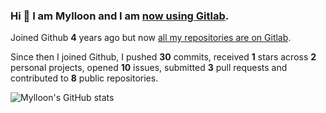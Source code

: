 ### Hi 👋 I am Mylloon and I am [now using Gitlab](https://gitlab.com/Mylloon).

Joined Github **4** years ago but now [all my repositories are on Gitlab](https://gitlab.com/users/Mylloon/projects).

Since then I joined Github, I pushed **30** commits, received **1** stars across **2** personal projects, opened **10** issues, submitted **3** pull requests and contributed to **8** public repositories.

![Mylloon's GitHub stats](https://github-readme-stats.vercel.app/api?username=Mylloon&show_icons=true&theme=dracula)

